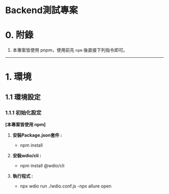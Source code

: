 # Backend測試專案
# 0. 附錄

1. 本專案皆使用 pnpm，使用前先 `npm` 後直接下列指令即可。


---

# 1. 環境

## 1.1 環境設定

### 1.1.1 初始化設定

**[本專案皆使用 npm]**

1. **安裝Package.json套件 :**
    - npm install

2. **安裝wdio/cli :**
    - npm install @wdio/cli

3. **執行程式 :**
    - npx wdio run ./wdio.conf.js
        -npx allure open